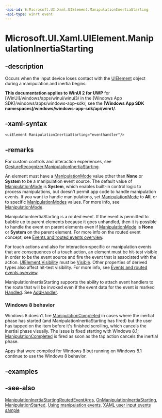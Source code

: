 ```yaml
---
-api-id: E:Microsoft.UI.Xaml.UIElement.ManipulationInertiaStarting
-api-type: winrt event
---
```


<!-- Event syntax
public event Windows.UI.Xaml.Input.ManipulationInertiaStartingEventHandler ManipulationInertiaStarting
-->

# Microsoft.UI.Xaml.UIElement.ManipulationInertiaStarting

## -description

Occurs when the input device loses contact with the [UIElement](uielement.md) object during a manipulation and inertia begins.

**This documentation applies to WinUI 2 for UWP** for [WinUI]/windows/apps/winui/winui3/ in the [Windows App SDK]/windows/apps/windows-app-sdk/, see the **[Windows App SDK namespaces]/windows/windows-app-sdk/api/winrt/**.

## -xaml-syntax

```xaml
<uiElement ManipulationInertiaStarting="eventhandler"/>
```

## -remarks

For custom controls and interaction experiences, see [GestureRecognizer.ManipulationInertiaStarting](../microsoft.ui.input/gesturerecognizer_manipulationinertiastarting.md).

An element must have a [ManipulationMode](uielement_manipulationmode.md) value other than **None** or **System** to be a manipulation event source. The default value of [ManipulationMode](uielement_manipulationmode.md) is **System**, which enables built-in control logic to process manipulations, but doesn't permit app code to handle manipulation events. If you want to handle manipulations, set [ManipulationMode](uielement_manipulationmode.md) to **All**, or to specific [ManipulationModes](../microsoft.ui.xaml.input/manipulationmodes.md) values. For more info, see [ManipulationMode](uielement_manipulationmode.md).

ManipulationInertiaStarting is a routed event. If the event is permitted to bubble up to parent elements because it goes unhandled, then it is possible to handle the event on parent elements even if [ManipulationMode](uielement_manipulationmode.md) is **None** or **System** on the parent element. For more info on the routed event concept, see [Events and routed events overview](/windows/uwp/xaml-platform/events-and-routed-events-overview).

For touch actions and also for interaction-specific or manipulation events that are consequences of a touch action, an element must be hit-test visible in order to be the event source and fire the event that is associated with the action. [UIElement.Visibility](uielement_visibility.md) must be [Visible](visibility.md). Other properties of derived types also affect hit-test visibility. For more info, see [Events and routed events overview](/windows/uwp/xaml-platform/events-and-routed-events-overview).

ManipulationInertiaStarting supports the ability to attach event handlers to the route that will be invoked even if the event data for the event is marked [Handled](../microsoft.ui.xaml.input/manipulationinertiastartingroutedeventargs_handled.md). See [AddHandler](uielement_addhandler_1350394113.md).

### Windows 8 behavior

Windows 8 doesn't fire [ManipulationCompleted](uielement_manipulationcompleted.md) in cases where the inertial phase has started (and ManipulationInertiaStarting has fired) but the user has tapped on the item before it's finished scrolling, which cancels the inertial phase visually. The issue is fixed starting with Windows 8.1; [ManipulationCompleted](uielement_manipulationcompleted.md) is fired as soon as the tap action cancels the inertial phase.

Apps that were compiled for Windows 8 but running on Windows 8.1 continue to use the Windows 8 behavior.

## -examples

## -see-also

[ManipulationInertiaStartingRoutedEventArgs](../microsoft.ui.xaml.input/manipulationinertiastartingroutedeventargs.md), [OnManipulationInertiaStarting](/uwp/api/windows.ui.xaml.controls.control.onmanipulationinertiastarting(windows.ui.xaml.input.manipulationinertiastartingroutedeventargs)), [ManipulationStarted](uielement_manipulationstarted.md), [Using manipulation events](/previous-versions/windows/apps/hh465387(v=win.10)), [XAML user input events sample](https://github.com/microsoftarchive/msdn-code-gallery-microsoft/tree/master/Official%20Windows%20Platform%20Sample/Input%20XAML%20user%20input%20events%20sample)
